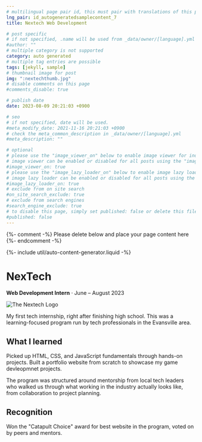 ```yaml
---
# multilingual page pair id, this must pair with translations of this page. (This name must be unique)
lng_pair: id_autogeneratedsamplecontent_7
title: Nextech Web Development

# post specific
# if not specified, .name will be used from _data/owner/[language].yml
#author: ""
# multiple category is not supported
category: auto generated
# multiple tag entries are possible
tags: [jekyll, sample]
# thumbnail image for post
img: ":nextechthumb.jpg"
# disable comments on this page
#comments_disable: true

# publish date
date: 2023-08-09 20:21:03 +0900

# seo
# if not specified, date will be used.
#meta_modify_date: 2021-11-16 20:21:03 +0900
# check the meta_common_description in _data/owner/[language].yml
#meta_description: ""

# optional
# please use the "image_viewer_on" below to enable image viewer for individual pages or posts (_posts/ or [language]/_posts folders).
# image viewer can be enabled or disabled for all posts using the "image_viewer_posts: true" setting in _data/conf/main.yml.
#image_viewer_on: true
# please use the "image_lazy_loader_on" below to enable image lazy loader for individual pages or posts (_posts/ or [language]/_posts folders).
# image lazy loader can be enabled or disabled for all posts using the "image_lazy_loader_posts: true" setting in _data/conf/main.yml.
#image_lazy_loader_on: true
# exclude from on site search
#on_site_search_exclude: true
# exclude from search engines
#search_engine_exclude: true
# to disable this page, simply set published: false or delete this file
#published: false
---
```


{%- comment -%} Please delete below and place your page content here {%- endcomment -%}

{%- include util/auto-content-generator.liquid -%}

<!-- outline-start -->

# NexTech

**Web Development Intern** · June – August 2023

![The Nextech Logo](:nextechthumb.jpg)

My first tech internship, right after finishing high school. This was a learning-focused program run by tech professionals in the Evansville area.

## What I learned

Picked up HTML, CSS, and JavaScript fundamentals through hands-on projects. Built a portfolio website from scratch to showcase my game devleopmnet projects.

The program was structured around mentorship from local tech leaders who walked us through what working in the industry actually looks like, from collaboration to project planning.

## Recognition

Won the "Catapult Choice" award for best website in the program, voted on by peers and mentors. 

<!-- outline-end -->

